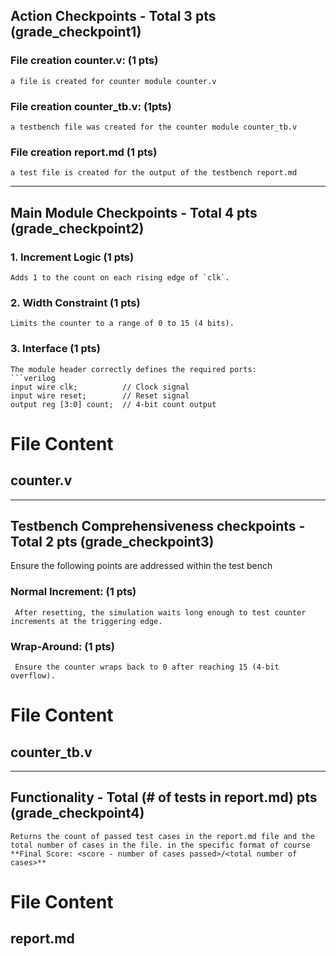 ## Action Checkpoints - Total 3 pts (grade_checkpoint1)

### File creation counter.v: (1 pts)
    a file is created for counter module counter.v 
### File creation counter_tb.v: (1pts)
    a testbench file was created for the counter module counter_tb.v 

### File creation report.md (1 pts)
    a test file is created for the output of the testbench report.md 

---

## Main Module Checkpoints - Total 4 pts (grade_checkpoint2)

### 1. Increment Logic  (1 pts)
    Adds 1 to the count on each rising edge of `clk`. 

### 2. Width Constraint  (1 pts)
    Limits the counter to a range of 0 to 15 (4 bits).

### 3. Interface  (1 pts)
    The module header correctly defines the required ports:  
    ```verilog
    input wire clk;          // Clock signal  
    input wire reset;        // Reset signal  
    output reg [3:0] count;  // 4-bit count output  

# File Content

## counter.v

---

## Testbench Comprehensiveness checkpoints - Total 2 pts (grade_checkpoint3)

Ensure the following points are addressed within the test bench 

### Normal Increment: (1 pts)
     After resetting, the simulation waits long enough to test counter increments at the triggering edge.
### Wrap-Around: (1 pts)
     Ensure the counter wraps back to 0 after reaching 15 (4-bit overflow).


# File Content

## counter_tb.v

---

## Functionality - Total (# of tests in report.md) pts (grade_checkpoint4)
    Returns the count of passed test cases in the report.md file and the total number of cases in the file. in the specific format of course **Final Score: <score - number of cases passed>/<total number of cases>**

# File Content

## report.md



